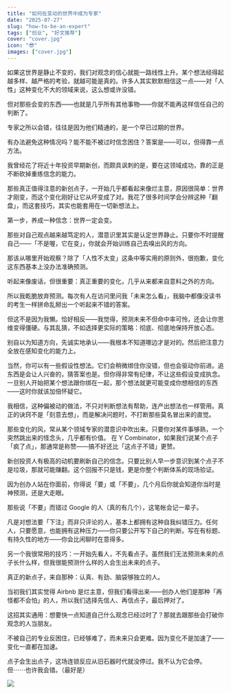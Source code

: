 ```yaml
---
title: "如何在变动的世界中成为专家"
date: "2025-07-27"
slug: "how-to-be-an-expert"
tags: ["创业", "好文推荐"]
cover: "cover.jpg"
icon: "😎"
images: ["cover.jpg"]
---
```

如果这世界是静止不变的，我们对观念的信心就能一路线性上升。某个想法经得起越多样、越严格的考验，就越可能是真的。许多人其实默默相信这一点——对「人性」这种变化不大的领域来说，这么想或许没错。



但对那些会变的东西——也就是几乎所有其他事物——你就不能再这样信任自己的判断了。



专家之所以会错，往往是因为他们精通的，是一个早已过期的世界。



有办法避免这种情况吗？能不能不被过时信念困住？答案是——可以，但得靠一点方法。



我曾经花了将近十年投资早期新创，而颇具讽刺的是，要在这领域成功，靠的正是不断砍掉重练信念的能力。



那些真正值得注意的新创点子，一开始几乎都看起来像烂主意，原因很简单：世界才刚变，而这个变化刚好让它从坏变成了对。我花了很多时间学会分辨这种「翻盘」，而这套技巧，其实也能套用在一切新想法上。



第一步，养成一种信念：世界一定会变。



那些对自己观点越来越笃定的人，潜意识里其实是认定世界静止。只要你不时提醒自己——「不是喔，它在变」，你就会开始训练自己去嗅出风的方向。



那该从哪里开始观察？除了「人性不太变」这条中等实用的原则外，很抱歉，变化这东西基本上没办法准确预测。



听起来像废话，但很重要：真正重要的变化，几乎从来都来自意料之外的方向。



所以我乾脆放弃预测。每次有人在访问里问我「未来怎么看」，我脑中都像没读书的考生一样拼命乱掰出一个听起来不错的答案。



但这不是因为我懒。恰好相反——我觉得，预测未来不但命中率可怜，还会让你思维变得僵硬。与其乱猜，不如选择更实际的策略：彻底、彻底地保持开放心态。



别自以为知道方向，先诚实地承认——我根本不知道哪边才是对的。然后把注意力全放在感知变化的能力上。



当然，你可以有一些假设性想法。它们会稍微绑住你没错，但也会驱动你前进。追东西是会让人兴奋的，猜答案也是。但你得非常有纪律，不让这些假设变成执念。
一旦别人开始把某个想法跟你绑在一起，那个想法就更可能变成你想相信的东西——这时你就该加倍怀疑它。



我相信，这种偏被动的做法，不只对判断想法有帮助，连产出想法也一样管用。真正的诀窍不是「刻意去想」，而是解决问题时，不打断那些莫名冒出来的直觉。



那些变化的风，常从某个领域专家的潜意识中吹出来。只要你对某件事够熟，一个突然跳出来的怪念头，几乎都有价值。
在 Y Combinator，如果我们说某个点子「疯了点」，那通常是称赞——搞不好还比「这点子不错」更赞。



新创投资人有极高的动机要刷新自己的信念。只要比别人早一步意识到某个点子不是垃圾，那就可能赚翻。这个回报不只是钱，更是你整个判断体系的现场验证。



因为创办人站在你面前，你得说「要」或「不要」，几个月后你就会知道你当时是神预测，还是大走眼。



那些说「不要」而错过 Google 的人（真的有几个），这笔帐会记一辈子。



凡是对想法要「下注」而非只评论的人，基本上都拥有这种自我纠错压力。任何人，只要愿意，也能拥有这种压力——你只要公开写下自己的判断。写在有标题、有持久性的地方——你会比闲聊时在意得多。



另一个我很常用的技巧：一开始先看人，不先看点子。虽然我们无法预测未来的点子长什么样，但我很能预测什么样的人会生出未来的点子。



真正的新点子，来自那种：认真、有劲、脑袋够独立的人。



当初我们其实觉得 Airbnb 是烂主意，但我们看得出来——创办人他们是那种「再怪都不会怕」的人，所以我们选择先信人、再信点子，最后押对了。



这招其实通用：想要快一点知道自己什么观念已经过时了？那就去跟那些会打破你观念的人当朋友。



不被自己的专业反困住，已经够难了，而未来只会更难。因为变化不是加速了——变化一直都在加速。



点子会生出点子，这场连锁反应从旧石器时代就没停过。我不认为它会停。
但⋯⋯也许我会错。（最好是）




![](https://prod-files-secure.s3.us-west-2.amazonaws.com/112d0858-5090-4d34-a606-b75eb8d65fd2/46476355-9cf3-4e99-9b7a-3531bc426380/1000202064.png?X-Amz-Algorithm=AWS4-HMAC-SHA256&X-Amz-Content-Sha256=UNSIGNED-PAYLOAD&X-Amz-Credential=ASIAZI2LB4666NTEMXU3%2F20250911%2Fus-west-2%2Fs3%2Faws4_request&X-Amz-Date=20250911T134405Z&X-Amz-Expires=3600&X-Amz-Security-Token=IQoJb3JpZ2luX2VjEJ7%2F%2F%2F%2F%2F%2F%2F%2F%2F%2FwEaCXVzLXdlc3QtMiJGMEQCIGX%2BVeeCffb%2B1KAp5InvXQj8N0hbbiwCLKyyCQyoD%2Fm6AiAqAz%2BfPi%2FWAlXgliDW3EatbIqlW9zFsXFIQfvCOHA7MSr%2FAwgWEAAaDDYzNzQyMzE4MzgwNSIMbjQGfit3fhe5DrisKtwD4QENZrE0LJFU%2BbWHMDDXcP3EMf52W5GWsHGSv98FVP6w4%2BS1jhqgmCg79iAAwkbAg8vju3vRR5Yo1xzFz0QdttmLAwsdDWEflj8NXyfXmQ5E3vUZwCD7mFobeuWeMhuKkS5PFxfQo5NLJbdvRsjeWJwMEAlZ6U%2FTTmjRG0f2DHzbjTPugSXuKXfpfw5l%2BXHnZ20Yd4VqD9ozHYwgo3VVutRd%2FKH0MEanvIOwcZiIuueXQ6rgjcAfEiHWW3dgoy0NuoPokyZAvG%2F4G8xPOaMbbGdPMHBapMgY5yTJ5Z382p5Fzc9YRDlOq0xFrQvusrjWSFVyH5C4JDhlURuGDJPCjLehQ5XrGq8zZAlG61fQVuAHhJTimW%2BYCkHHczZAMQOk%2FKND9ly5SKC2GuUHchHt9X1Tq2tA0wYyeMAEGE6WstV8rKNGJPUlhkY1IYYlCvkl2TmM6tcPfbf9%2FUWcSkwKkzwCpA%2FFBnq8WE3qm4xCqs%2FPy2dClCKpckXEVBGdDK2Cu2GrJ6DG%2BlX9NVtuvizkQx59hLDBSHP0buP%2B6Cgh%2FypJ%2BfOUs8vvp1KoNdJwkgHZoO8rlxnA4Wh93VsiBIWEHWe6h2UtVBmbfWdkNQuRIl9lwv%2BFrpcHXbC8TcYwtZmLxgY6pgH9P8XFhycQFe%2BuXUz3yMB1Zxn8YRwgd8yWPKkxqVDaUOxJM1GoeM2D2IVLnkxFvnv0rJBI7YwMDxXS%2BDeCcNXEwO2%2BSFg%2FHmsJuS0sNtE1ZGEK1Im8ezo%2BxrPikby9hVIOSBwk3IvKLz88lY1MXfENro1g841pW1Mh%2FuONGU6yJ3f%2Flqrd8MBPlawc87O9Cs%2F2bM1djVhyeuvb8u9arVLVERFKgSO9&X-Amz-Signature=985764f0142d53429704442ca953146594ff49668f62b485248db6af1dc4fd3f&X-Amz-SignedHeaders=host&x-amz-checksum-mode=ENABLED&x-id=GetObject)

